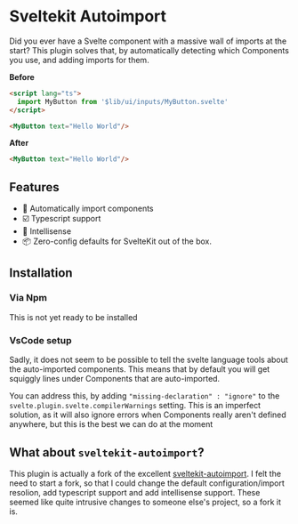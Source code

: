 # Sveltekit Autoimport

Did you ever have a Svelte component with a massive wall of imports at the start? This plugin solves that, by automatically detecting which Components you use, and adding imports for them.

**Before**
```html
<script lang="ts">
  import MyButton from '$lib/ui/inputs/MyButton.svelte'
</script>

<MyButton text="Hello World"/>
```

**After**
```html
<MyButton text="Hello World"/>
```

## Features
- 🔎 Automatically import components
- ☑️ Typescript support
- 🧠 Intellisense
- 📦 Zero-config defaults for SvelteKit out of the box.

## Installation
### Via Npm
This is not yet ready to be installed

### VsCode setup

Sadly, it does not seem to be possible to tell the svelte language tools about the auto-imported components. This means that by default you will get squiggly lines under Components that are auto-imported. 

You can address this, by adding `"missing-declaration" : "ignore"` to the `svelte.plugin.svelte.compilerWarnings` setting. This is an imperfect solution, as it will also ignore errors when Components really aren't defined anywhere, but this is the best we can do at the moment


## What about `sveltekit-autoimport`?
This plugin is actually a fork of the excellent [sveltekit-autoimport](https://github.com/yuanchuan/sveltekit-autoimport). I felt the need to start a fork, so that I could change the default configuration/import resolion, add typescript support and add intellisense support. These seemed like quite intrusive changes to someone else's project, so a fork it is.
